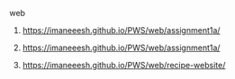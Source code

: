 web

1. https://imaneeesh.github.io/PWS/web/assignment1a/

2. https://imaneeesh.github.io/PWS/web/assignment1a/
3. https://imaneeesh.github.io/PWS/web/recipe-website/
